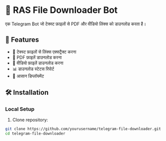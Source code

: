 # 🤖 RAS File Downloader Bot

एक Telegram Bot जो टेक्स्ट फ़ाइलों से PDF और वीडियो लिंक्स को डाउनलोड करता है।

## 🚀 Features

- 📁 टेक्स्ट फ़ाइलों से लिंक्स एक्सट्रैक्ट करना
- 📄 PDF फ़ाइलें डाउनलोड करना
- 🎥 वीडियो फ़ाइलें डाउनलोड करना
- 📊 डाउनलोड स्टेटस रिपोर्ट
- 🔧 आसान डिप्लॉयमेंट

## 🛠️ Installation

### Local Setup

1. Clone repository:
```bash
git clone https://github.com/yourusername/telegram-file-downloader.git
cd telegram-file-downloader
